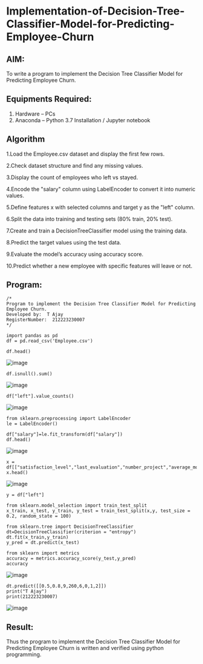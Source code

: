 # Implementation-of-Decision-Tree-Classifier-Model-for-Predicting-Employee-Churn

## AIM:
To write a program to implement the Decision Tree Classifier Model for Predicting Employee Churn.

## Equipments Required:
1. Hardware – PCs
2. Anaconda – Python 3.7 Installation / Jupyter notebook

## Algorithm
1.Load the Employee.csv dataset and display the first few rows.

2.Check dataset structure and find any missing values.

3.Display the count of employees who left vs stayed.

4.Encode the "salary" column using LabelEncoder to convert it into numeric values.

5.Define features x with selected columns and target y as the "left" column.

6.Split the data into training and testing sets (80% train, 20% test).

7.Create and train a DecisionTreeClassifier model using the training data.

8.Predict the target values using the test data.

9.Evaluate the model’s accuracy using accuracy score.

10.Predict whether a new employee with specific features will leave or not.

## Program:
```
/*
Program to implement the Decision Tree Classifier Model for Predicting Employee Churn.
Developed by:  T Ajay
RegisterNumber:  212223230007
*/
```
```
import pandas as pd
df = pd.read_csv('Employee.csv')
```
```
df.head()
```
![image](https://github.com/user-attachments/assets/7f8fe687-8efb-4b44-9a6c-3c7334791597)
```
df.isnull().sum()
```

![image](https://github.com/user-attachments/assets/30f3e489-3d8e-496b-a923-5bf091221a6c)
```
df["left"].value_counts()
```

![image](https://github.com/user-attachments/assets/243fb96b-672b-4d0d-b212-74d094704af9)
```
from sklearn.preprocessing import LabelEncoder
le = LabelEncoder()
```
```
df["salary"]=le.fit_transform(df["salary"])
df.head()
```

![image](https://github.com/user-attachments/assets/b0756a5b-9d4c-4e83-889b-bb0ada081601)
```
x = df[["satisfaction_level","last_evaluation","number_project","average_montly_hours","time_spend_company","Work_accident","promotion_last_5years","salary"]]
x.head()
```

![image](https://github.com/user-attachments/assets/e3afa16e-5439-4f49-a129-ac9eca17fae9)
```
y = df["left"]
```
```
from sklearn.model_selection import train_test_split
x_train, x_test, y_train, y_test = train_test_split(x,y, test_size = 0.2, random_state = 100)
```
```
from sklearn.tree import DecisionTreeClassifier
dt=DecisionTreeClassifier(criterion = "entropy")
dt.fit(x_train,y_train)
y_pred = dt.predict(x_test)
```
```
from sklearn import metrics
accuracy = metrics.accuracy_score(y_test,y_pred)
accuracy
```
![image](https://github.com/user-attachments/assets/59513da9-cebe-4fab-82dd-b201a2bd2cf4)
```
dt.predict([[0.5,0.8,9,260,6,0,1,2]])
print("T Ajay")
print(212223230007)
```

![image](https://github.com/user-attachments/assets/381050b5-2abf-4689-9292-3561391bd182)



## Result:
Thus the program to implement the  Decision Tree Classifier Model for Predicting Employee Churn is written and verified using python programming.
